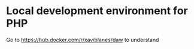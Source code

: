 # Local development environment for PHP
Go to 
https://hub.docker.com/r/xaviblanes/daw 
to understand
